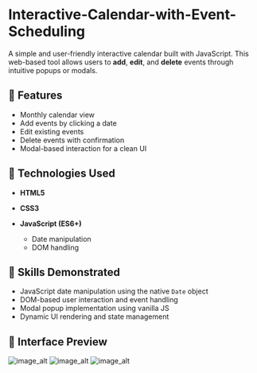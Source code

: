 # Interactive-Calendar-with-Event-Scheduling
A simple and user-friendly interactive calendar built with JavaScript. This web-based tool allows users to **add**, **edit**, and **delete** events through intuitive popups or modals.

## 🔧 Features
* Monthly calendar view
* Add events by clicking a date
* Edit existing events
* Delete events with confirmation
* Modal-based interaction for a clean UI

## 🚀 Technologies Used
* **HTML5**
* **CSS3**
* **JavaScript (ES6+)**

  * Date manipulation
  * DOM handling

## 🎯 Skills Demonstrated
* JavaScript date manipulation using the native `Date` object
* DOM-based user interaction and event handling
* Modal popup implementation using vanilla JS
* Dynamic UI rendering and state management

## 📸 Interface Preview
![image_alt](https://github.com/fizzaaliawan/Interactive-Calendar-with-Event-Scheduling/blob/ed6faff5c182f9dc1ada1cdf951498a0c157dd84/1.PNG)
![image_alt](https://github.com/fizzaaliawan/Interactive-Calendar-with-Event-Scheduling/blob/ed6faff5c182f9dc1ada1cdf951498a0c157dd84/2.PNG)
![image_alt](https://github.com/fizzaaliawan/Interactive-Calendar-with-Event-Scheduling/blob/ed6faff5c182f9dc1ada1cdf951498a0c157dd84/3.PNG)
